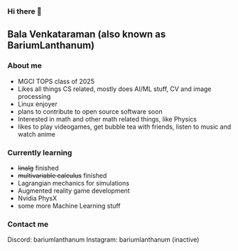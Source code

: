 ### Hi there 👋

<!--
**balavenkataraman123/balavenkataraman123** is a ✨ _special_ ✨ repository because its `README.md` (this file) appears on your GitHub profile.
-->

## Bala Venkataraman (also known as BariumLanthanum)

### About me
- MGCI TOPS class of 2025
- Likes all things CS related, mostly does AI/ML stuff, CV and image processing 
- Linux enjoyer
- plans to contribute to open source software soon
- Interested in math and other math related things, like Physics
- likes to play videogames, get bubble tea with friends, listen to music and watch anime

### Currently learning
- ~~linalg~~ finished
- ~~multivariable calculus~~ finished
- Lagrangian mechanics for simulations
- Augmented reality game development
- Nvidia PhysX
- some more Machine Learning stuff

### Contact me
Discord: bariumlanthanum
Instagram: bariumlanthanum (inactive)





  
